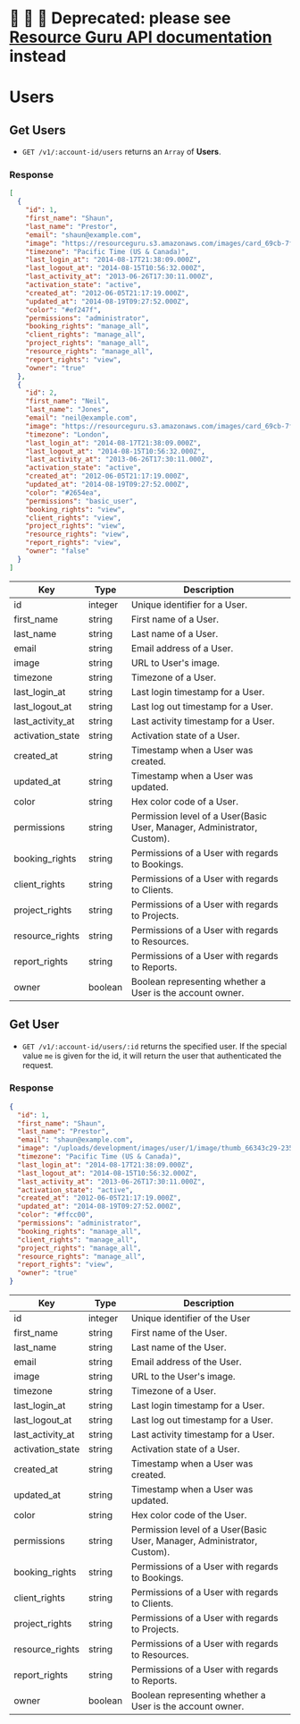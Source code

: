 # 🚨 🚨 🚨 Deprecated: please see [Resource Guru API documentation](https://resourceguruapp.com/docs/api) instead

# Users

## Get Users

* `GET /v1/:account-id/users` returns an `Array` of **Users**.

### Response

```json
[
  {
    "id": 1,
    "first_name": "Shaun",
    "last_name": "Prestor",
    "email": "shaun@example.com",
    "image": "https://resourceguru.s3.amazonaws.com/images/card_69cb-7f96ae8b2e17.png",
    "timezone": "Pacific Time (US & Canada)",
    "last_login_at": "2014-08-17T21:38:09.000Z",
    "last_logout_at": "2014-08-15T10:56:32.000Z",
    "last_activity_at": "2013-06-26T17:30:11.000Z",
    "activation_state": "active",
    "created_at": "2012-06-05T21:17:19.000Z",
    "updated_at": "2014-08-19T09:27:52.000Z",
    "color": "#ef247f",
    "permissions": "administrator",
    "booking_rights": "manage_all",
    "client_rights": "manage_all",
    "project_rights": "manage_all",
    "resource_rights": "manage_all",
    "report_rights": "view",
    "owner": "true"
  },
  {
    "id": 2,
    "first_name": "Neil",
    "last_name": "Jones",
    "email": "neil@example.com",
    "image": "https://resourceguru.s3.amazonaws.com/images/card_69cb-7f96ae8b2e17.png",
    "timezone": "London",
    "last_login_at": "2014-08-17T21:38:09.000Z",
    "last_logout_at": "2014-08-15T10:56:32.000Z",
    "last_activity_at": "2013-06-26T17:30:11.000Z",
    "activation_state": "active",
    "created_at": "2012-06-05T21:17:19.000Z",
    "updated_at": "2014-08-19T09:27:52.000Z",
    "color": "#2654ea",
    "permissions": "basic_user",
    "booking_rights": "view",
    "client_rights": "view",
    "project_rights": "view",
    "resource_rights": "view",
    "report_rights": "view",
    "owner": "false"
  }
]
```

Key | Type | Description
--- | --- | ---
id | integer | Unique identifier for a User.
first_name | string | First name of a User.
last_name | string | Last name of a User.
email | string | Email address of a User.
image | string | URL to User's image.
timezone | string | Timezone of a User.
last_login_at | string | Last login timestamp for a User.
last_logout_at | string | Last log out timestamp for a User.
last_activity_at | string | Last activity timestamp for a User.
activation_state | string | Activation state of a User.
created_at | string | Timestamp when a User was created.
updated_at | string | Timestamp when a User was updated.
color | string | Hex color code of a User.
permissions | string | Permission level of a User(Basic User, Manager, Administrator, Custom).
booking_rights | string | Permissions of a User with regards to Bookings.
client_rights | string | Permissions of a User with regards to Clients.
project_rights | string | Permissions of a User with regards to Projects.
resource_rights | string | Permissions of a User with regards to Resources.
report_rights | string | Permissions of a User with regards to Reports.
owner | boolean | Boolean representing whether a User is the account owner.

## Get User

* `GET /v1/:account-id/users/:id` returns the specified user. If the special value `me` is given for the id, it will return the user that authenticated the request.

### Response
``` json
{
  "id": 1,
  "first_name": "Shaun",
  "last_name": "Prestor",
  "email": "shaun@example.com",
  "image": "/uploads/development/images/user/1/image/thumb_66343c29-2353-4965-a254-af28ccc53a83.png",
  "timezone": "Pacific Time (US & Canada)",
  "last_login_at": "2014-08-17T21:38:09.000Z",
  "last_logout_at": "2014-08-15T10:56:32.000Z",
  "last_activity_at": "2013-06-26T17:30:11.000Z",
  "activation_state": "active",
  "created_at": "2012-06-05T21:17:19.000Z",
  "updated_at": "2014-08-19T09:27:52.000Z",
  "color": "#ffcc00",
  "permissions": "administrator",
  "booking_rights": "manage_all",
  "client_rights": "manage_all",
  "project_rights": "manage_all",
  "resource_rights": "manage_all",
  "report_rights": "view",
  "owner": "true"
}
```
Key | Type | Description
--- | --- | ---
id | integer | Unique identifier of the User
first_name | string | First name of the User.
last_name | string | Last name of the User.
email | string | Email address of the User.
image | string | URL to the User's image.
timezone | string | Timezone of a User.
last_login_at | string | Last login timestamp for a User.
last_logout_at | string | Last log out timestamp for a User.
last_activity_at | string | Last activity timestamp for a User.
activation_state | string | Activation state of a User.
created_at | string | Timestamp when a User was created.
updated_at | string | Timestamp when a User was updated.
color | string | Hex color code of the User.
permissions | string | Permission level of a User(Basic User, Manager, Administrator, Custom).
booking_rights | string | Permissions of a User with regards to Bookings.
client_rights | string | Permissions of a User with regards to Clients.
project_rights | string | Permissions of a User with regards to Projects.
resource_rights | string | Permissions of a User with regards to Resources.
report_rights | string | Permissions of a User with regards to Reports.
owner | boolean | Boolean representing whether a User is the account owner.
